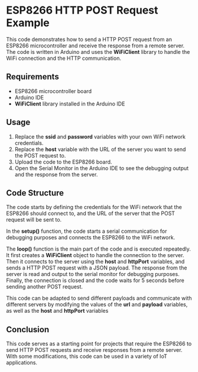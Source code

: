 # ESP8266 HTTP POST Request Example

This code demonstrates how to send a HTTP POST request from an ESP8266 microcontroller and receive the response from a remote server. The code is written in Arduino and uses the **WiFiClient** library to handle the WiFi connection and the HTTP communication.

## Requirements
- ESP8266 microcontroller board
- Arduino IDE
- **WiFiClient** library installed in the Arduino IDE

## Usage

1. Replace the **ssid** and **password** variables with your own WiFi network credentials.
1. Replace the **host** variable with the URL of the server you want to send the POST request to.
1. Upload the code to the ESP8266 board.
1. Open the Serial Monitor in the Arduino IDE to see the debugging output and the response from the server.

## Code Structure

The code starts by defining the credentials for the WiFi network that the ESP8266 should connect to, and the URL of the server that the POST request will be sent to.

In the **setup()** function, the code starts a serial communication for debugging purposes and connects the ESP8266 to the WiFi network.

The **loop()** function is the main part of the code and is executed repeatedly. It first creates a **WiFiClient** object to handle the connection to the server. Then it connects to the server using the **host** and **httpPort** variables, and sends a HTTP POST request with a JSON payload. The response from the server is read and output to the serial monitor for debugging purposes. Finally, the connection is closed and the code waits for 5 seconds before sending another POST request.

This code can be adapted to send different payloads and communicate with different servers by modifying the values of the **url** and **payload** variables, as well as the **host** and **httpPort** variables

## Conclusion

This code serves as a starting point for projects that require the ESP8266 to send HTTP POST requests and receive responses from a remote server. With some modifications, this code can be used in a variety of IoT applications.
